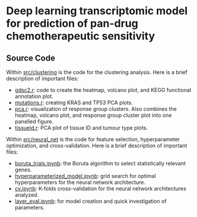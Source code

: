# Deep learning transcriptomic model for prediction of pan-drug chemotherapeutic sensitivity

## Source Code

Within [src/clustering](src/clustering/) is the code for the clustering analysis. Here is a brief description of important files:

- [gdsc2.r](src/clustering/gdsc2.r): code to create the heatmap, volcano plot, and KEGG functional annotation plot.
- [mutations.r](src/clustering/mutations.r): creating KRAS and TP53 PCA plots.
- [pca.r](src/clustering/pca.r): visualization of response group clusters. Also combines the heatmap, volcano plot, and response group cluster plot into one panelled figure.
- [tissueid.r](src/clustering/tissueid.r): PCA plot of tissue ID and tumour type plots.

Within [src/neural_net](src/neural_net/) is the code for feature selection, hyperparameter optimization, and cross-validation. Here is a brief description of important files:

- [boruta_trials.ipynb](src/neural_net/boruta_trials.ipynb): the Boruta algorithm to select statistically relevant genes.
- [hyperparameterized_model.ipynb](src/neural_net/hyperparameterized_model.ipynb): grid search for optimal hyperparameters for the neural network architecture.
- [cv.ipynb](src/neural_net/cv.ipynb): K-folds cross-validation for the neural network architectures analyzed.
- [layer_eval.ipynb](src/neural_net/layer_eval.ipynb): for model creation and quick investigation of parameters.
